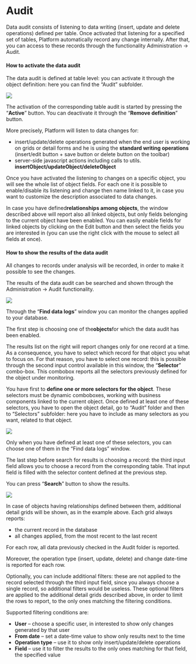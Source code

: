 # Audit

Data audit consists of listening to data writing \(insert, update and delete operations\) defined per table. Once activated that listening for a specified set of tables, Platform automatically record any change internally. After that, you can access to these records through the functionality Administration -&gt; Audit.

#### **How to activate the data audit**

The data audit is defined at table level: you can activate it through the object definition: here you can find the “Audit” subfolder.

[![](http://4wsplatform.org/wp-content/uploads/2018/01/audittable-1.png)](http://4wsplatform.org/wp-content/uploads/2018/01/audittable-1.png)

The activation of the corresponding table audit is started by pressing the “**Active**” button. You can deactivate it through the “**Remove definition**” button.

More precisely, Platform will listen to data changes for:

* insert/update/delete operations generated when the end user is working on grids or detail forms and he is using the
  **standard writing operations**
  \(insert/edit button + save button or delete button on the toolbar\)
* server-side javascript actions including calls to utils.
  **insertObject/updateObject/deleteObject**

Once you have activated the listening to changes on a specific object, you will see the whole list of object fields. For each one it is possible to enable/disable its listening and change then name linked to it, in case you want to customize the description associated to data changes.

In case you have defined**relationships among objects**, the window described above will report also all linked objects, but only fields belonging to the current object have been enabled. You can easily enable fields for linked objects by clicking on the Edit button and then select the fields you are interested in \(you can use the right click with the mouse to select all fields at once\).



#### **How to show the results of the data audit**

All changes to records under analysis will be recorded, in order to make it possible to see the changes.

The results of the data audit can be searched and shown through the Administration -&gt; Audit functionality.

[![](http://4wsplatform.org/wp-content/uploads/2018/01/searcha1.png)](http://4wsplatform.org/wp-content/uploads/2018/01/searcha1.png)

Through the “**Find data logs**” window you can monitor the changes applied to your database.

The first step is choosing one of the**objects**for which the data audit has been enabled.

The results list on the right will report changes only for one record at a time. As a consequence, you have to select which record for that object you what to focus on. For that reason, you have to select one record: this is possible through the second input control available in this window, the “**Selector**” combo-box. This combobox reports all the selectors previously defined for the object under monitoring.

You have first to **define one or more selectors for the object**. These selectors must be dynamic comboboxes, working with business components linked to the current object. Once defined at least one of these selectors, you have to open the object detail, go to “Audit” folder and then to “Selectors” subfolder: here you have to include as many selectors as you want, related to that object.



[![](http://4wsplatform.org/wp-content/uploads/2018/01/searcha2.png)](http://4wsplatform.org/wp-content/uploads/2018/01/searcha2.png)

Only when you have defined at least one of these selectors, you can choose one of them in the “Find data logs” window.

The last step before search for results is choosing a record: the third input field allows you to choose a record from the corresponding table. That input field is filled with the selector content defined at the previous step.

You can press “**Search**” button to show the results.

[![](http://4wsplatform.org/wp-content/uploads/2018/01/searcha3.png)](http://4wsplatform.org/wp-content/uploads/2018/01/searcha3.png)

In case of objects having relationships defined between them, additional detail grids will be shown, as in the example above. Each grid always reports:

* the current record in the database
* all changes applied, from the most recent to the last recent

For each row, all data previously checked in the Audit folder is reported.

Moreover, the operation type \(insert, update, delete\) and change date-time is reported for each row.



Optionally, you can include additional filters: these are not applied to the record selected through the third input field, since you always choose a single record, so additional filters would be useless. These optional filters are applied to the additional detail grids described above, in order to limit the rows to report, to the only ones matching the filtering conditions.

Supported filtering conditions are:

* **User**
  – choose a specific user, in interested to show only changes generated by that user
* **From date**
  – set a date-time value to show only results next to the time
* **Operation type**
  – use it to show only insert/update/delete operations
* **Field**
  – use it to filter the results to the only ones matching for that field, the specified value



